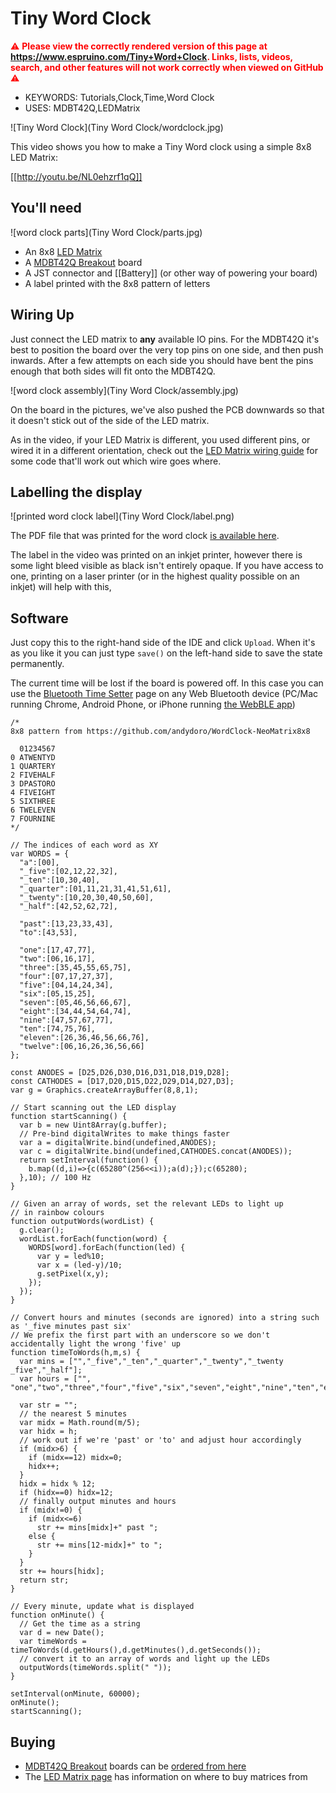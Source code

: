 <!--- Copyright (c) 2019 Gordon Williams, Pur3 Ltd. See the file LICENSE for copying permission. -->
Tiny Word Clock
================

<span style="color:red">:warning: **Please view the correctly rendered version of this page at https://www.espruino.com/Tiny+Word+Clock. Links, lists, videos, search, and other features will not work correctly when viewed on GitHub** :warning:</span>

* KEYWORDS: Tutorials,Clock,Time,Word Clock
* USES: MDBT42Q,LEDMatrix

![Tiny Word Clock](Tiny Word Clock/wordclock.jpg)

This video shows you how to make a Tiny Word clock using a simple 8x8 LED Matrix:

[[http://youtu.be/NL0ehzrf1qQ]]


You'll need
-----------

![word clock parts](Tiny Word Clock/parts.jpg)

* An 8x8 [LED Matrix](/LED+Matrix)
* A [MDBT42Q Breakout](/MDBT42Q) board
* A JST connector and [[Battery]] (or other way of powering your board)
* A label printed with the 8x8 pattern of letters


Wiring Up
---------

Just connect the LED matrix to **any** available IO pins. For the MDBT42Q
it's best to position the board over the very top pins on one side, and then
push inwards. After a few attempts on each side you should have bent the pins
enough that both sides will fit onto the MDBT42Q.

![word clock assembly](Tiny Word Clock/assembly.jpg)

On the board in the pictures, we've also pushed the PCB downwards so that
it doesn't stick out of the side of the LED matrix.

As in the video, if your LED Matrix is different, you used different pins,
or wired it in a different orientation, check out the [LED Matrix wiring guide](/LED+Matrix#wiring)
for some code that'll work out which wire goes where.


Labelling the display
---------------------

![printed word clock label](Tiny Word Clock/label.png)

The PDF file that was printed for the word clock [is available here](/files/wordclock_8x8_label.pdf).

The label in the video was printed on an inkjet printer, however there is some
light bleed visible as black isn't entirely opaque. If you have access to one,
printing on a laser printer (or in the highest quality possible on an inkjet)
will help with this,


Software
--------

Just copy this to the right-hand side of the IDE and click `Upload`. When
it's as you like it you can just type `save()` on the left-hand side to save
the state permanently.

The current time will be lost if the board is powered off. In this case you
can use the [Bluetooth Time Setter](https://www.espruino.com/Bluetooth+Time)
page on any Web Bluetooth device (PC/Mac running Chrome, Android Phone, or
  iPhone running [the WebBLE app](https://itunes.apple.com/us/app/webble/id1193531073?mt=8))


```
/*
8x8 pattern from https://github.com/andydoro/WordClock-NeoMatrix8x8

  01234567
0 ATWENTYD
1 QUARTERY
2 FIVEHALF
3 DPASTORO
4 FIVEIGHT
5 SIXTHREE
6 TWELEVEN
7 FOURNINE
*/

// The indices of each word as XY
var WORDS = {
  "a":[00],
  "_five":[02,12,22,32],
  "_ten":[10,30,40],
  "_quarter":[01,11,21,31,41,51,61],
  "_twenty":[10,20,30,40,50,60],
  "_half":[42,52,62,72],

  "past":[13,23,33,43],
  "to":[43,53],

  "one":[17,47,77],
  "two":[06,16,17],
  "three":[35,45,55,65,75],
  "four":[07,17,27,37],
  "five":[04,14,24,34],
  "six":[05,15,25],
  "seven":[05,46,56,66,67],
  "eight":[34,44,54,64,74],
  "nine":[47,57,67,77],
  "ten":[74,75,76],
  "eleven":[26,36,46,56,66,76],
  "twelve":[06,16,26,36,56,66]
};

const ANODES = [D25,D26,D30,D16,D31,D18,D19,D28];
const CATHODES = [D17,D20,D15,D22,D29,D14,D27,D3];
var g = Graphics.createArrayBuffer(8,8,1);

// Start scanning out the LED display
function startScanning() {
  var b = new Uint8Array(g.buffer);
  // Pre-bind digitalWrites to make things faster
  var a = digitalWrite.bind(undefined,ANODES);
  var c = digitalWrite.bind(undefined,CATHODES.concat(ANODES));
  return setInterval(function() {
    b.map((d,i)=>{c(65280^(256<<i));a(d);});c(65280);
  },10); // 100 Hz
}

// Given an array of words, set the relevant LEDs to light up
// in rainbow colours
function outputWords(wordList) {
  g.clear();
  wordList.forEach(function(word) {
    WORDS[word].forEach(function(led) {
      var y = led%10;
      var x = (led-y)/10;
      g.setPixel(x,y);
    });
  });
}

// Convert hours and minutes (seconds are ignored) into a string such as '_five minutes past six'
// We prefix the first part with an underscore so we don't accidentally light the wrong 'five' up
function timeToWords(h,m,s) {
  var mins = ["","_five","_ten","_quarter","_twenty","_twenty _five","_half"];
  var hours = ["", "one","two","three","four","five","six","seven","eight","nine","ten","eleven","twelve"];

  var str = "";
  // the nearest 5 minutes
  var midx = Math.round(m/5);
  var hidx = h;
  // work out if we're 'past' or 'to' and adjust hour accordingly
  if (midx>6) {
    if (midx==12) midx=0;
    hidx++;
  }
  hidx = hidx % 12;
  if (hidx==0) hidx=12;
  // finally output minutes and hours
  if (midx!=0) {
    if (midx<=6)
      str += mins[midx]+" past ";
    else {
      str += mins[12-midx]+" to ";
    }
  }
  str += hours[hidx];
  return str;
}

// Every minute, update what is displayed
function onMinute() {
  // Get the time as a string
  var d = new Date();
  var timeWords = timeToWords(d.getHours(),d.getMinutes(),d.getSeconds());
  // convert it to an array of words and light up the LEDs
  outputWords(timeWords.split(" "));  
}

setInterval(onMinute, 60000);
onMinute();
startScanning();
```

Buying
------

* [MDBT42Q Breakout](/MDBT42Q) boards can be [ordered from here](/Order#mdbt42q)
* The [LED Matrix page](/LED+Matrix#buying) has information on where to buy matrices from
